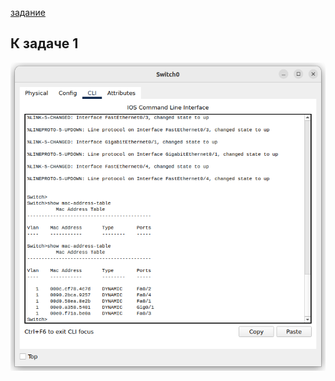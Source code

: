 [задание](https://github.com/netology-code/ibnet-homeworks/tree/v2/02_ip)


## К задаче 1
![Screenshot](Screenshot_from_2022-05-11_23-36-18.png)